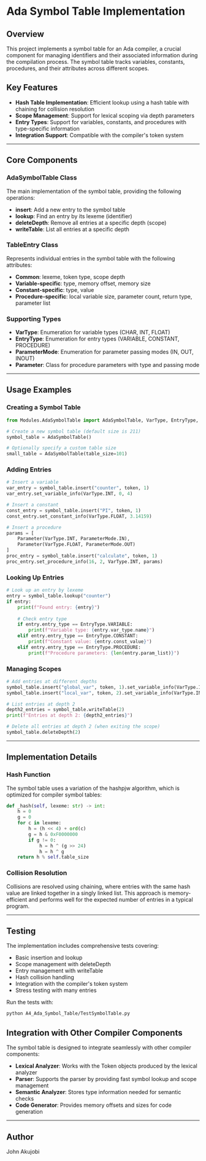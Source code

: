 # Ada Symbol Table Implementation

## Overview

This project implements a symbol table for an Ada compiler, a crucial component for managing identifiers and their associated information during the compilation process. The symbol table tracks variables, constants, procedures, and their attributes across different scopes.

## Key Features

- **Hash Table Implementation**: Efficient lookup using a hash table with chaining for collision resolution
- **Scope Management**: Support for lexical scoping via depth parameters
- **Entry Types**: Support for variables, constants, and procedures with type-specific information
- **Integration Support**: Compatible with the compiler's token system

---

## Core Components

### AdaSymbolTable Class

The main implementation of the symbol table, providing the following operations:

- **insert**: Add a new entry to the symbol table
- **lookup**: Find an entry by its lexeme (identifier)
- **deleteDepth**: Remove all entries at a specific depth (scope)
- **writeTable**: List all entries at a specific depth

### TableEntry Class

Represents individual entries in the symbol table with the following attributes:

- **Common**: lexeme, token type, scope depth
- **Variable-specific**: type, memory offset, memory size
- **Constant-specific**: type, value
- **Procedure-specific**: local variable size, parameter count, return type, parameter list

### Supporting Types

- **VarType**: Enumeration for variable types (CHAR, INT, FLOAT)
- **EntryType**: Enumeration for entry types (VARIABLE, CONSTANT, PROCEDURE)
- **ParameterMode**: Enumeration for parameter passing modes (IN, OUT, INOUT)
- **Parameter**: Class for procedure parameters with type and passing mode

---

## Usage Examples

### Creating a Symbol Table

```python
from Modules.AdaSymbolTable import AdaSymbolTable, VarType, EntryType, ParameterMode, Parameter

# Create a new symbol table (default size is 211)
symbol_table = AdaSymbolTable()

# Optionally specify a custom table size
small_table = AdaSymbolTable(table_size=101)
```

### Adding Entries

```python
# Insert a variable
var_entry = symbol_table.insert("counter", token, 1)
var_entry.set_variable_info(VarType.INT, 0, 4)

# Insert a constant
const_entry = symbol_table.insert("PI", token, 1)
const_entry.set_constant_info(VarType.FLOAT, 3.14159)

# Insert a procedure
params = [
    Parameter(VarType.INT, ParameterMode.IN),
    Parameter(VarType.FLOAT, ParameterMode.OUT)
]
proc_entry = symbol_table.insert("calculate", token, 1)
proc_entry.set_procedure_info(16, 2, VarType.INT, params)
```

### Looking Up Entries

```python
# Look up an entry by lexeme
entry = symbol_table.lookup("counter")
if entry:
    print(f"Found entry: {entry}")
  
    # Check entry type
    if entry.entry_type == EntryType.VARIABLE:
        print(f"Variable type: {entry.var_type.name}")
    elif entry.entry_type == EntryType.CONSTANT:
        print(f"Constant value: {entry.const_value}")
    elif entry.entry_type == EntryType.PROCEDURE:
        print(f"Procedure parameters: {len(entry.param_list)}")
```

### Managing Scopes

```python
# Add entries at different depths
symbol_table.insert("global_var", token, 1).set_variable_info(VarType.INT, 0, 4)
symbol_table.insert("local_var", token, 2).set_variable_info(VarType.INT, 4, 4)

# List entries at depth 2
depth2_entries = symbol_table.writeTable(2)
print(f"Entries at depth 2: {depth2_entries}")

# Delete all entries at depth 2 (when exiting the scope)
symbol_table.deleteDepth(2)
```

---



## Implementation Details

### Hash Function

The symbol table uses a variation of the hashpjw algorithm, which is optimized for compiler symbol tables:

```python
def _hash(self, lexeme: str) -> int:
    h = 0
    g = 0
    for c in lexeme:
        h = (h << 4) + ord(c)
        g = h & 0xF0000000
        if g != 0:
            h = h ^ (g >> 24)
            h = h ^ g
    return h % self.table_size
```

### Collision Resolution

Collisions are resolved using chaining, where entries with the same hash value are linked together in a singly linked list. This approach is memory-efficient and performs well for the expected number of entries in a typical program.

---



## Testing

The implementation includes comprehensive tests covering:

- Basic insertion and lookup
- Scope management with deleteDepth
- Entry management with writeTable
- Hash collision handling
- Integration with the compiler's token system
- Stress testing with many entries

Run the tests with:

```bash
python A4_Ada_Symbol_Table/TestSymbolTable.py
```

## Integration with Other Compiler Components

The symbol table is designed to integrate seamlessly with other compiler components:

- **Lexical Analyzer**: Works with the Token objects produced by the lexical analyzer
- **Parser**: Supports the parser by providing fast symbol lookup and scope management
- **Semantic Analyzer**: Stores type information needed for semantic checks
- **Code Generator**: Provides memory offsets and sizes for code generation

---

## Author

John Akujobi
